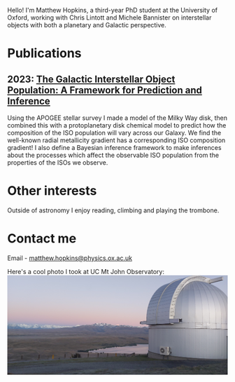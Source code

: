 Hello! I'm Matthew Hopkins, a third-year PhD student at the University of Oxford, working with Chris Lintott and Michele Bannister on interstellar objects with both a planetary and Galactic perspective. 

# Publications

## 2023: [The Galactic Interstellar Object Population: A Framework for Prediction and Inference](https://ui.adsabs.harvard.edu/abs/2023AJ....166..241H/abstract)
Using the APOGEE stellar survey I made a model of the Milky Way disk, then combined this with a protoplanetary disk chemical model to predict how the composition of the ISO population will vary across our Galaxy. We find the well-known radial metallicity gradient has a corresponding ISO composition gradient! I also define a Bayesian inference framework to make inferences about the processes which affect the observable ISO population from the properties of the ISOs we observe.

# Other interests

Outside of astronomy I enjoy reading, climbing and playing the trombone.

# Contact me

Email - [matthew.hopkins@physics.ox.ac.uk](mailto:matthew.hopkins@physics.ox.ac.uk)

Here's a cool photo I took at UC Mt John Observatory:
![The Southern Alps with the MOA telescope dome in the foreground.](cool_image.jpg)
